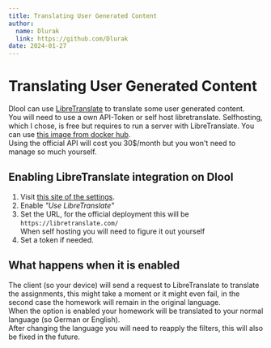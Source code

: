 ```yaml
---
title: Translating User Generated Content
author:
  name: Dlurak
  link: https://github.com/Dlurak
date: 2024-01-27
---
```


# Translating User Generated Content

Dlool can use [LibreTranslate](https://libretranslate.com/) to translate some user generated content.  
You will need to use a own API-Token or self host libretranslate. 
Selfhosting, which I chose, is free but requires to run a server with LibreTranslate. You can use [this image from docker hub](https://hub.docker.com/r/libretranslate/libretranslate).  
Using the official API will cost you 30$/month but you won't need to manage so much yourself.  

## Enabling LibreTranslate integration on Dlool

1. Visit [this site of the settings](/settings/language).
2. Enable *"Use LibreTranslate"*
3. Set the URL, for the official deployment this will be `https://libretranslate.com/`  
   When self hosting you will need to figure it out yourself
4. Set a token if needed.

## What happens when it is enabled

The client (so your device) will send a request to LibreTranslate to translate the assignments, this might take a moment or it might even fail, in the second case the homework will remain in the original language.  
When the option is enabled your homework will be translated to your normal language (so German or English).  
After changing the language you will need to reapply the filters, this will also be fixed in the future.
